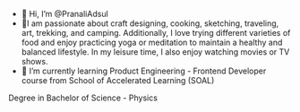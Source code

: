 - 👋 Hi, I’m @PranaliAdsul
- 👀I am passionate about craft designing, cooking, sketching, traveling, art, trekking, and camping.
Additionally, I love trying different varieties of food and enjoy practicing yoga or meditation to maintain a healthy and balanced lifestyle.
In my leisure time, I also enjoy watching movies or TV shows.
- 🌱 I’m currently learning Product Engineering - Frontend Developer course from
School of Accelerated Learning (SOAL)

Degree in Bachelor of Science - Physics
<!---
PranaliAdsul is a ✨ special ✨ repository because its `README.md` (this file) appears on your GitHub profile.
You can click the Preview link to take a look at your changes.
--->
